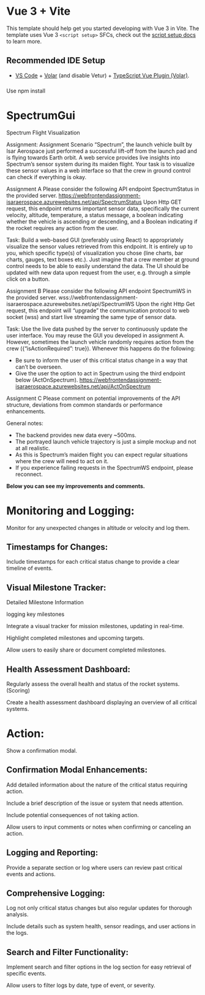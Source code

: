 # Vue 3 + Vite

This template should help get you started developing with Vue 3 in Vite. The template uses Vue 3 `<script setup>` SFCs, check out the [script setup docs](https://v3.vuejs.org/api/sfc-script-setup.html#sfc-script-setup) to learn more.

## Recommended IDE Setup

- [VS Code](https://code.visualstudio.com/) + [Volar](https://marketplace.visualstudio.com/items?itemName=Vue.volar) (and disable Vetur) + [TypeScript Vue Plugin (Volar)](https://marketplace.visualstudio.com/items?itemName=Vue.vscode-typescript-vue-plugin).

###
Use 
npm install 

# SpectrumGui
Spectrum Flight Visualization

Assignment:
Assignment Scenario
“Spectrum”, the launch vehicle built by Isar Aerospace just performed a successful lift-off from
the launch pad and is flying towards Earth orbit. A web service provides live insights into
Spectrum’s sensor system during its maiden flight. Your task is to visualize these sensor values
in a web interface so that the crew in ground control can check if everything is okay.

Assignment A
Please consider the following API endpoint SpectrumStatus in the provided server.
https://webfrontendassignment-isaraerospace.azurewebsites.net/api/SpectrumStatus
Upon Http GET request, this endpoint returns important sensor data, specifically the current
velocity, altitude, temperature, a status message, a boolean indicating whether the vehicle is
ascending or descending, and a Boolean indicating if the rocket requires any action from the
user.

Task: Build a web-based GUI (preferably using React) to appropriately visualize the sensor
values retrieved from this endpoint. It is entirely up to you, which specific type(s) of visualization
you chose (line charts, bar charts, gauges, text boxes etc.). Just imagine that a crew member
at ground control needs to be able to easily understand the data. The UI should be updated
with new data upon request from the user, e.g. through a simple click on a button.

Assignment B
Please consider the following API endpoint SpectrumWS in the provided server.
wss://webfrontendassignment-isaraerospace.azurewebsites.net/api/SpectrumWS
Upon the right Http Get request, this endpoint will “upgrade” the communication protocol to
web socket (wss) and start live streaming the same type of sensor data.

Task: Use the live data pushed by the server to continuously update the user interface. You
may reuse the GUI you developed in assignment A. However, sometimes the launch vehicle
randomly requires action from the crew ({“isActionRequired”: true}). Whenever this happens
do the following:
- Be sure to inform the user of this critical status change in a way that can’t be overseen.
- Give the user the option to act in Spectrum using the third endpoint below
(ActOnSpectrum).
https://webfrontendassignment-isaraerospace.azurewebsites.net/api/ActOnSpectrum

Assignment C
Please comment on potential improvements of the API structure, deviations from common
standards or performance enhancements.

General notes:
- The backend provides new data every ~500ms.
- The portrayed launch vehicle trajectory is just a simple mockup and not at all realistic.
- As this is Spectrum’s maiden flight you can expect regular situations where the crew
will need to act on it.
- If you experience failing requests in the SpectrumWS endpoint, please reconnect.


**Below you can see my improvements and comments.**

# **Monitoring and Logging:**

Monitor for any unexpected changes in altitude or velocity and log them.

 ## **Timestamps for Changes:**


  Include timestamps for each critical status change to provide a clear timeline of events.

  
## **Visual Milestone Tracker:**


  Detailed Milestone Information

  
  logging key milestones

  
  Integrate a visual tracker for mission milestones, updating in real-time.


  Highlight completed milestones and upcoming targets.

  
  Allow users to easily share or document completed milestones.

  
## **Health Assessment Dashboard:**


  Regularly assess the overall health and status of the rocket systems. (Scoring)

  
  Create a health assessment dashboard displaying an overview of all critical systems.

# **Action:**

Show a confirmation modal.

## **Confirmation Modal Enhancements:**


  Add detailed information about the nature of the critical status requiring action.

  
  Include a brief description of the issue or system that needs attention.

  
  Include potential consequences of not taking action.

  
  Allow users to input comments or notes when confirming or canceling an action.

## **Logging and Reporting:**

Provide a separate section or log where users can review past critical events and actions.

 ## **Comprehensive Logging:**


  Log not only critical status changes but also regular updates for thorough analysis.

  
  Include details such as system health, sensor readings, and user actions in the logs.

## **Search and Filter Functionality:**


  Implement search and filter options in the log section for easy retrieval of specific events.

  
  Allow users to filter logs by date, type of event, or severity.


